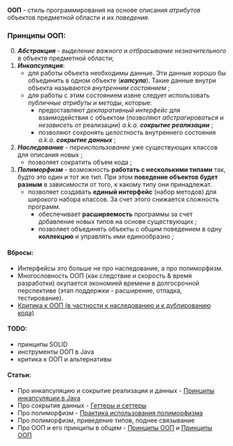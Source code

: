 **ООП** - стиль программирования на основе описания *атрибутов* объектов предметной области и их *поведения*.

### Принципы ООП:
0. ***Абстракция*** - *выделение важного* и *отбрасывание незначительного* в объекте предметной области;
1. ***Инкапсуляция***: 
   + для работы объекта необходимы данные. Эти данные хорошо бы объединить в одном объекте (***капсула***). Такие данные внутри объекта называются *внутренним состоянием* ;
   + для работы с этим состоянием извне следует использовать *публичные атрибуты и методы*, которые:
     + предоставляют *декларативный интерфейс* для взаимодействия с объектом (позволяют *абстрагироваться* и *независеть* от реализации) *a.k.a.* ***сокрытие реализации*** ;
     + позволяют сохронять *целостность* внутреннего состояния *a.k.a.* ***сокрытие данных*** ;
2. ***Наследование*** - *переиспользование* уже существующих классов для описания новых ;
   + позволяет сократить объем кода ; 
3. ***Полиморфизм*** - возможность **работать с несколькими типами** так, будто это один и тот же тип. При этом **поведение объектов будет разным** в зависимости от того, к какому типу они принадлежат.
   + позволяет создавать **единый интерфейс** (набор методов) для широкого набора классов. За счет этого снижается сложность программ.
     + обеспечивает **расширяемость** программы за счет добавление новых типов на основе существующих ;
     + позволяет объединять объекты с общим поведением в одну **коллекцию** и управлять ими единообразно ;

#### Вбросы:
+ Интерфейсы это больше не про наследование, а про полиморфизм.
+ Многословность ООП (как следствие и скорость & время разработки) окупается экономией времени в долгосрочной перспективе (этап поддержки - расширение, отладка, тестирование).
+ [Критика к ООП (в частности к наследованию и к дублированию кода)](https://habr.com/ru/articles/479640/comments/#comment_22378978)

#### TODO:
+ принципы SOLID
+ инструменты ООП в Java
+ критика к ООП и альтернативы


#### Статьи:
+ Про инкапсуляцию и сокрытие реализации и данных - [Принципы инкапсуляции в Java](https://javarush.com/groups/posts/1969-principih-inkapsuljacii)
+ Про сокрытие данных - [Геттеры и сеттеры](https://javarush.com/groups/posts/1928-getterih-i-setterih)
+ Про полиморфизм - [Практика использования полиморфизма](https://javarush.com/groups/posts/1974-praktika-ispoljhzovanija-polimorfizma)
+ Про полиморфизм, приведение типов, поднее связывание
+ Про ООП и его принципы в общем - [Принципы ООП](https://javarush.com/groups/posts/principy-oop) и [Принципы ООП](https://javarush.com/groups/posts/1966-principih-obhhektno-orientirovannogo-programmirovanija)
